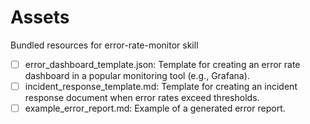 # Assets

Bundled resources for error-rate-monitor skill

- [ ] error_dashboard_template.json: Template for creating an error rate dashboard in a popular monitoring tool (e.g., Grafana).
- [ ] incident_response_template.md: Template for creating an incident response document when error rates exceed thresholds.
- [ ] example_error_report.md: Example of a generated error report.
